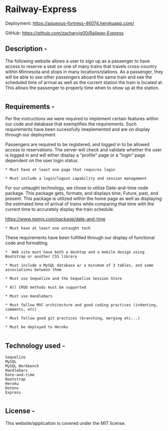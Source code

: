 # Railway-Express
Deployment: https://aqueous-fortress-46074.herokuapp.com/

GitHub: https://github.com/zacharyjg00/Railway-Express

## Description -

The following website allows a user to sign up as a passenger to have access to reserve a seat on one of many trains that travels cross-country within Minnesota and stops in many locations/stations. As a passenger, they will be able to see other passengers aboard the same train and see the scheduled time of arrival as well as the current station the train is located at. This allows the passenger to properly time when to show up at the station.

#

## Requirements -
 
Per the instructions we were required to implement certain features within our code and database that exemplifies the requirements. Such requirements have been sucessfully imeplemented and are on display through our deployment.

Passengers are required to be registered, and logged in to be allowed access to reservations. The server will check and validate whether the user is logged in and will either display a "profile" page or a "login" page dependent on the user login status. 

    * Must have at least one page that requires login

    * Must include a login/logout capability and session management


For our untaught technology, we chose to utilize Date-and-time node package. This package gets, formats, and displays time; Future, past, and present. This package is utilized within the home page as well as displaying the estimated time of arrival of trains while comparing that time with the current time to accurately display the train schedule. 

https://www.npmjs.com/package/date-and-time

    * Must have at least one untaught tech


These requirements have been fulfilled through our display of functional code and formatting. 

    *  Web site must have both a desktop and a mobile design using Bootstrap or another CSS library

    * Must include a MySQL database w/ a minimum of 3 tables, and some associations between them

    * Must use Sequelize and the Sequelize Session Store

    * All CRUD methods must be supported

    * Must use Handlebars 

    * Must follow MVC architecture and good coding practices (indenting, comments, etc)

    * Must follow good git practices (branching, merging etc...)
    
    * Must be deployed to Heroku

#

## Technology used -

    Sequelize
    MySQL
    MySQL Workbench
    Handlebars
    Date-and-time
    Bootstrap
    Heroku
    Dotenv
    Express

#

## License -

This website/application is covered under the MIT license.

#